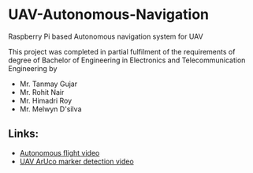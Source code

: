 # UAV-Autonomous-Navigation
Raspberry Pi based Autonomous navigation system for UAV

This project was completed in partial fulfilment of the requirements of degree of Bachelor of Engineering in Electronics and Telecommunication Engineering by

- Mr. Tanmay Gujar
- Mr. Rohit Nair
- Mr. Himadri Roy
- Mr. Melwyn D'silva

## Links:
 - [Autonomous flight video](https://youtu.be/7sJf65dI7_g)
 - [UAV ArUco marker detection video](https://youtu.be/YS4GByS7Cno)

